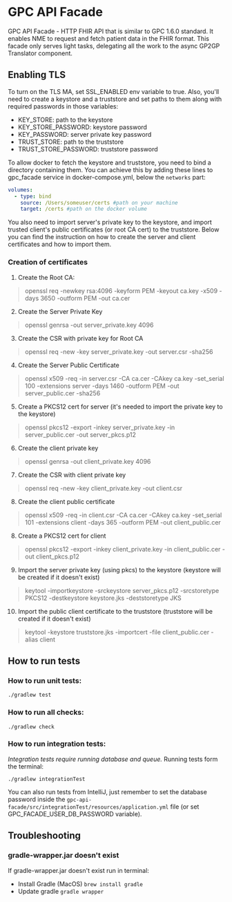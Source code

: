 # GPC API Facade

GPC API Facade - HTTP FHIR API that is similar to GPC 1.6.0 standard.
It enables NME to request and fetch patient data in the FHIR format.
This facade only serves light tasks, delegating all the work to the async GP2GP Translator component.

## Enabling TLS
To turn on the TLS MA, set SSL_ENABLED env variable to true. Also, you'll need to create a keystore and a truststore
and set paths to them along with required passwords in those variables:
- KEY_STORE: path to the keystore
- KEY_STORE_PASSWORD: keystore password
- KEY_PASSWORD: server private key password
- TRUST_STORE: path to the truststore
- TRUST_STORE_PASSWORD: truststore password

To allow docker to fetch the keystore and truststore, you need to bind a directory containing them.
You can achieve this by adding these lines to gpc_facade service in docker-compose.yml, below the `networks` part:
```yml
volumes:
  - type: bind
    source: /Users/someuser/certs #path on your machine
    target: /certs #path on the docker volume
```

You also need to import server's private key to the keystore, and import trusted client's public certificates
(or root CA cert) to the truststore. Below you can find the instruction on how to create the server and client certificates
and how to import them.

### Creation of certificates

1. Create the Root CA:
> openssl req -newkey rsa:4096 -keyform PEM -keyout ca.key -x509 -days 3650 -outform PEM -out ca.cer

2. Create the Server Private Key
> openssl genrsa -out server_private.key 4096

3. Create the CSR with private key for Root CA
> openssl req -new -key server_private.key -out server.csr -sha256

4. Create the Server Public Certificate
> openssl x509 -req -in server.csr -CA ca.cer -CAkey ca.key -set_serial 100 -extensions server -days 1460 -outform PEM -out server_public.cer -sha256

5. Create a PKCS12 cert for server (it's needed to import the private key to the keystore)
> openssl pkcs12 -export -inkey server_private.key -in server_public.cer -out server_pkcs.p12

6. Create the client private key
> openssl genrsa -out client_private.key 4096

7. Create the CSR with client private key
> openssl req -new -key client_private.key -out client.csr

8. Create the client public certificate
> openssl x509 -req -in client.csr -CA ca.cer -CAkey ca.key -set_serial 101 -extensions client -days 365 -outform PEM -out client_public.cer

8. Create a PKCS12 cert for client
> openssl pkcs12 -export -inkey client_private.key -in client_public.cer -out client_pkcs.p12

9. Import the server private key (using pkcs) to the keystore (keystore will be created if it doesn't exist)
> keytool -importkeystore -srckeystore server_pkcs.p12 -srcstoretype PKCS12 -destkeystore keystore.jks -deststoretype JKS

10. Import the public client certificate to the truststore (truststore will be created if it doesn't exist)
> keytool -keystore truststore.jks -importcert -file client_public.cer -alias client

## How to run tests

### How to run unit tests:

```shell script
./gradlew test
```

### How to run all checks:

```shell script
./gradlew check
```

### How to run integration tests:
*Integration tests require running database and queue.*
Running tests form the terminal:
```shell script
./gradlew integrationTest
```
You can also run tests from IntelliJ, just remember to set the database password
inside the `gpc-api-facade/src/integrationTest/resources/application.yml` file (or set GPC_FACADE_USER_DB_PASSWORD variable).

## Troubleshooting

### gradle-wrapper.jar doesn't exist

If gradle-wrapper.jar doesn't exist run in terminal:
* Install Gradle (MacOS) `brew install gradle`
* Update gradle `gradle wrapper`
